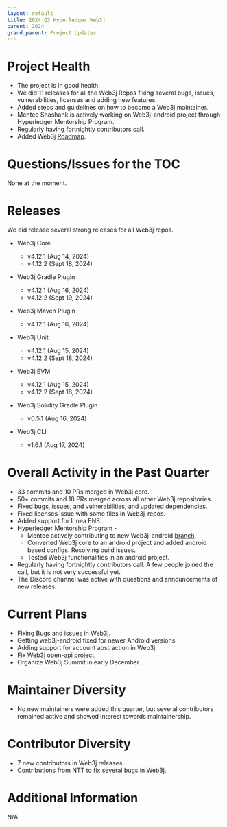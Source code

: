 ```yaml
---
layout: default
title: 2024 Q3 Hyperledger Web3j
parent: 2024
grand_parent: Project Updates
---
```


# Project Health

- The project is in good health.
- We did 11 releases for all the Web3j Repos fixing several bugs, issues, vulnerabilities, licenses and adding new features.
- Added steps and guidelines on how to become a Web3j maintainer.
- Mentee Shashank is actively working on Web3j-android project through Hyperledger Mentorship Program.
- Regularly having fortnightly contributors call.
- Added Web3j [Roadmap](https://lf-hyperledger.atlassian.net/wiki/spaces/WEB3J/pages/23101932/Roadmap+2024+-+2025).

# Questions/Issues for the TOC

None at the moment.

# Releases

We did release several strong releases for all Web3j repos.

- Web3j Core
  - v4.12.1 (Aug 14, 2024)
  - v4.12.2 (Sept 18, 2024)
  
- Web3j Gradle Plugin
  - v4.12.1 (Aug 16, 2024)
  - v4.12.2 (Sept 19, 2024)
  
- Web3j Maven Plugin
  - v4.12.1 (Aug 16, 2024)
  
- Web3j Unit
  - v4.12.1 (Aug 15, 2024)
  - v4.12.2 (Sept 18, 2024)

- Web3j EVM
  - v4.12.1 (Aug 15, 2024)
  - v4.12.2 (Sept 18, 2024)

- Web3j Solidity Gradle Plugin
    - v0.5.1 (Aug 16, 2024)

- Web3j CLI
    - v1.6.1 (Aug 17, 2024)

# Overall Activity in the Past Quarter

- 33 commits and 10 PRs merged in Web3j core.
- 50+ commits and 18 PRs merged across all other Web3j repositories.
- Fixed bugs, issues, and vulnerabilities, and updated dependencies.
- Fixed licenses issue with some files in Web3j-repos.
- Added support for Linea ENS.
- Hyperledger Mentorship Program - 
  - Mentee actively contributing to new Web3j-android [branch](https://github.com/shashankiitbhu/web3j/tree/web3j-android).
  - Converted Web3j core to an android project and added android based configs. Resolving build issues.
  - Tested Web3j functionalities in an android project.
- Regularly having fortnightly contributors call. A few people joined the call, but it is not very successful yet.
- The Discord channel was active with questions and announcements of new releases.

# Current Plans

- Fixing Bugs and issues in Web3j.
- Getting web3j-android fixed for newer Android versions.
- Adding support for account abstraction in Web3j.
- Fix Web3j open-api project.
- Organize Web3j Summit in early December.

# Maintainer Diversity

- No new maintainers were added this quarter, but several contributors remained active and showed interest towards maintainership.

# Contributor Diversity

- 7 new contributors in Web3j releases.
- Contributions from NTT to fix several bugs in Web3j.

# Additional Information

N/A

